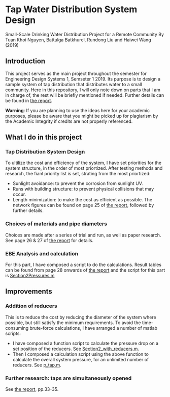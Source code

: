 # Tap Water Distribution System Design
Small-Scale Drinking Water Distribution Project for a Remote Community
By Tuan Khoi Nguyen, Battulga Batkhurel, Rundong Liu and Haiwei Wang (2019)

## Introduction
This project serves as the main project throughout the semester for Engineering Design Systems 1, Semseter 1 2019. Its purpose is to design a sample system of tap distribution that distributes water to a small community. Here in this repository, I will only note down on parts that I am in charge of, the rest will be briefly mentioned if needed. Further details can be found in [the report](https://github.com/tuankhoin/tap-water-distribution/blob/master/Final%20Report-group%2015.pdf).

**Warning**: If you are planning to use the ideas here for your academic purposes, please be aware that you might be picked up for plagiarism by the Academic Integrity if credits are not properly referenced.

## What I do in this project

### Tap Distribution System Design
To ultilize the cost and efficiency of the system, I have set priorities for the system structure, in the order of most priortized. After testing methods and research, the fianl priority list is set, strating from the most priortized:
* Sunlight avoidance: to prevent the corrosion from sunlight UV.
* Runs with building structure: to prevent physical collisions that may occur.
* Length minimization: to make the cost as efficient as possible.
The network figures can be found on page 25 of [the report](https://github.com/tuankhoin/tap-water-distribution/blob/master/Final%20Report-group%2015.pdf), followed by further details.

### Choices of materials and pipe diameters
Choices are made after a series of trial and run, as well as paper research. See page 26 & 27 of [the report](https://github.com/tuankhoin/tap-water-distribution/blob/master/Final%20Report-group%2015.pdf) for details.

### EBE Analysis and calculation
For this part, I have composed a script to do the calculations. Result tables can be found from page 28 onwards of [the report](https://github.com/tuankhoin/tap-water-distribution/blob/master/Final%20Report-group%2015.pdf) and the script for this part is [Section2Pressures.m](https://github.com/tuankhoin/tap-water-distribution/blob/master/Section2_Updated/Section2Pressures.m)

## Improvements

### Addition of reducers
This is to reduce the cost by reducing the diameter of the system where possible, but still satisfy the minimum requirements. To avoid the time-consuming brute-force calculations, I have arranged a number of matlab scripts:
* I have composed a function script to calculate the pressure drop on a set position of the reducers. See [Section2_with_reducers.m](https://github.com/tuankhoin/tap-water-distribution/blob/master/Section2_Updated/Section2_with_reducers.m).
* Then I composed a calculation script using the above function to calculate the overall system pressure, for an unlimited number of reducers. See [p_tap.m](https://github.com/tuankhoin/tap-water-distribution/blob/master/Section2_Updated/p_tap.m).

### Further research: taps are simultaneously opened
See [the report](https://github.com/tuankhoin/tap-water-distribution/blob/master/Final%20Report-group%2015.pdf), pp.33-35.
